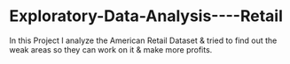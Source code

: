 # Exploratory-Data-Analysis----Retail
In this Project I analyze the  American Retail Dataset &amp; tried to find out the weak areas so they can work on it &amp; make more profits.
